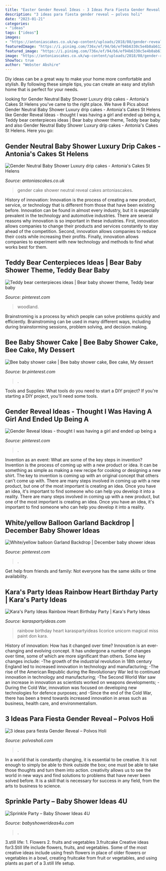 ```yaml
---
title: "Easter Gender Reveal Ideas - 3 Ideas Para Fiesta Gender Reveal – Polvos Holi"
description: "3 ideas para fiesta gender reveal – polvos holi"
date: "2023-01-21"
categories:
- "ideas"
tags: ["ideas"]
images:
- "https://antoniascakes.co.uk/wp-content/uploads/2018/08/gender-reveal-cake-615x985.jpg"
featuredImage: "https://i.pinimg.com/736x/ef/94/b6/ef94b6330c5e4b0ab6125fe8ef07201e.jpg"
featured_image: "https://i.pinimg.com/736x/ef/94/b6/ef94b6330c5e4b0ab6125fe8ef07201e.jpg"
image: "https://antoniascakes.co.uk/wp-content/uploads/2018/08/gender-reveal-cake-615x985.jpg"
ShowToc: true
author: "Webster Abshire"
---
```



Diy ideas can be a great way to make your home more comfortable and stylish. By following these simple tips, you can create an easy and stylish home that is perfect for your needs.

	

		
looking for Gender Neutral Baby Shower Luxury drip cakes - Antonia&#039;s Cakes St Helens you've came to the right place. We have 8 Pics about Gender Neutral Baby Shower Luxury drip cakes - Antonia&#039;s Cakes St Helens like Gender Reveal Ideas - thought I was having a girl and ended up being a, Teddy bear centerpieces ideas | Bear baby shower theme, Teddy bear baby and also Gender Neutral Baby Shower Luxury drip cakes - Antonia&#039;s Cakes St Helens. Here you go:
		
    
## Gender Neutral Baby Shower Luxury Drip Cakes - Antonia&#039;s Cakes St Helens

<img loading=lazy src="https://antoniascakes.co.uk/wp-content/uploads/2018/08/gender-reveal-cake-615x985.jpg" onerror="this.onerror=null;this.src='https://tse1.mm.bing.net/th?id=OIP.sR2NBRSWtxdqMYCORsvuRwHaL3&amp;pid=15.1';" alt="Gender Neutral Baby Shower Luxury drip cakes - Antonia&#039;s Cakes St Helens">

_Source: antoniascakes.co.uk_

>gender cake shower neutral reveal cakes antoniascakes. 

	

History of innovation:
Innovation is the process of creating a new product, service, or technology that is different from those that have been existing before. Innovation can be found in almost every industry, but it is especially prevalent in the technology and automotive industries. There are several reasons why innovation is so important in these industries. First, innovation allows companies to change their products and services constantly to stay ahead of the competition. Second, innovation allows companies to reduce their costs while increasing their profits. Finally, innovation allows companies to experiment with new technology and methods to find what works best for them.

    
## Teddy Bear Centerpieces Ideas | Bear Baby Shower Theme, Teddy Bear Baby

<img loading=lazy src="https://i.pinimg.com/736x/ef/94/b6/ef94b6330c5e4b0ab6125fe8ef07201e.jpg" onerror="this.onerror=null;this.src='https://tse4.mm.bing.net/th?id=OIP.oD4hhcaJMMzrCFMuLRHqfwHaJ3&amp;pid=15.1';" alt="Teddy bear centerpieces ideas | Bear baby shower theme, Teddy bear baby">

_Source: pinterest.com_

>woodland. 

	

Brainstroming is a process by which people can solve problems quickly and efficiently. Brainstroming can be used in many different ways, including during brainstorming sessions, problem solving, and decision making.

    
## Bee Baby Shower Cake | Bee Baby Shower Cake, Bee Cake, My Dessert

<img loading=lazy src="https://i.pinimg.com/736x/57/94/59/5794593f3092f78f955b1fe2ddeb30e5--bee-baby-showers-baby-shower-cakes.jpg" onerror="this.onerror=null;this.src='https://tse1.mm.bing.net/th?id=OIP.JdllxqumUPhlQz8F3lSpeAHaJ3&amp;pid=15.1';" alt="Bee baby shower cake | Bee baby shower cake, Bee cake, My dessert">

_Source: br.pinterest.com_

>. 

	

Tools and Supplies: What tools do you need to start a DIY project?
If you're starting a DIY project, you'll need some tools.

    
## Gender Reveal Ideas - Thought I Was Having A Girl And Ended Up Being A

<img loading=lazy src="https://i.pinimg.com/736x/8a/6d/80/8a6d805ff19922a445066b0a7993d00c.jpg" onerror="this.onerror=null;this.src='https://tse2.mm.bing.net/th?id=OIP.cUgtOHyRbquzaqUB4-iv3wHaLH&amp;pid=15.1';" alt="Gender Reveal Ideas - thought I was having a girl and ended up being a">

_Source: pinterest.com_

>. 

	

Invention as an event: What are some of the key steps in invention?
Invention is the process of coming up with a new product or idea. It can be something as simple as making a new recipe for cooking or designing a new shirt. The key to invention is coming up with an original concept that others can't come up with. There are many steps involved in coming up with a new product, but one of the most important is creating an idea. Once you have an idea, it's important to find someone who can help you develop it into a reality. There are many steps involved in coming up with a new product, but one of the most important is creating an idea. Once you have an idea, it's important to find someone who can help you develop it into a reality.

    
## White/yellow Balloon Garland Backdrop | December Baby Shower Ideas

<img loading=lazy src="https://i.pinimg.com/736x/3b/ec/64/3bec64147942e15f787a6f7e09733819.jpg" onerror="this.onerror=null;this.src='https://tse2.mm.bing.net/th?id=OIP.WfjxWTb6b1fnSCHDlxdLegHaJ4&amp;pid=15.1';" alt="White/yellow balloon Garland Backdrop | December baby shower ideas">

_Source: pinterest.com_

>. 

	

Get help from friends and family: Not everyone has the same skills or time availability.

    
## Kara&#039;s Party Ideas Rainbow Heart Birthday Party | Kara&#039;s Party Ideas

<img loading=lazy src="https://karaspartyideas.com/wp-content/uploads/2017/05/Rainbow-Heart-Birthday-Party-via-Karas-Party-Ideas-KarasPartyIdeas.com7_.jpeg" onerror="this.onerror=null;this.src='https://tse4.mm.bing.net/th?id=OIP.KXhJ1JfyFbeSA5A83bEU0wHaLH&amp;pid=15.1';" alt="Kara&#039;s Party Ideas Rainbow Heart Birthday Party | Kara&#039;s Party Ideas">

_Source: karaspartyideas.com_

>rainbow birthday heart karaspartyideas licorice unicorn magical miss paint don kara. 

	

History of innovation: How has it changed over time?
Innovation is an ever-changing and evolving concept. It has undergone a number of changes over time, some of which are more significant than others. 
Some key changes include: 
-The growth of the industrial revolution in 18th century England led to increased innovation in technology and manufacturing; 
-The rise of the American Republic during the Revolutionary War led to continued innovation in technology and manufacturing; 
-The Second World War saw an increase in innovation as scientists worked on weapons developments; 
-During the Cold War, innovation was focused on developing new technologies for defence purposes; and 
-Since the end of the Cold War, there has been a trend towards increased innovation in areas such as business, health care, and environmentalism.

    
## 3 Ideas Para Fiesta Gender Reveal – Polvos Holi

<img loading=lazy src="http://cdn.shopify.com/s/files/1/0760/5931/articles/Gender_Reveal_Azul_Mora_MOLY_1200x1200.jpg?v=1596153307" onerror="this.onerror=null;this.src='https://tse2.mm.bing.net/th?id=OIP.jUHOxC3vBRT8Ms-9TgMNiQHaHa&amp;pid=15.1';" alt="3 ideas para fiesta Gender Reveal – Polvos Holi">

_Source: polvosholi.com_

>. 

	

In a world that is constantly changing, it is essential to be creative. It is not enough to simply be able to think outside the box; one must be able to take those thoughts and turn them into action. creativity allows us to see the world in new ways and find solutions to problems that have never been solved before. It is a skill that is necessary for success in any field, from the arts to business to science.

    
## Sprinkle Party – Baby Shower Ideas 4U

<img loading=lazy src="https://babyshowerideas4u.com/wp-content/uploads/2014/02/Baby-Sprinkle-Party.jpg" onerror="this.onerror=null;this.src='https://tse3.mm.bing.net/th?id=OIP.we23DYlOavcQUb_hQciecAHaLZ&amp;pid=15.1';" alt="Sprinkle Party – Baby Shower Ideas 4U">

_Source: babyshowerideas4u.com_

>. 

	

3.still life: 1. Flowers 2. fruits and vegetables 3.fruitcake
Creative ideas for3.Still life include flowers, fruits, and vegetables. Some of the most creative ideas include using fresh flowers in place of older flowers or vegetables in a bowl, creating fruitcake from fruit or vegetables, and using plants as part of a 3.still life setup.

